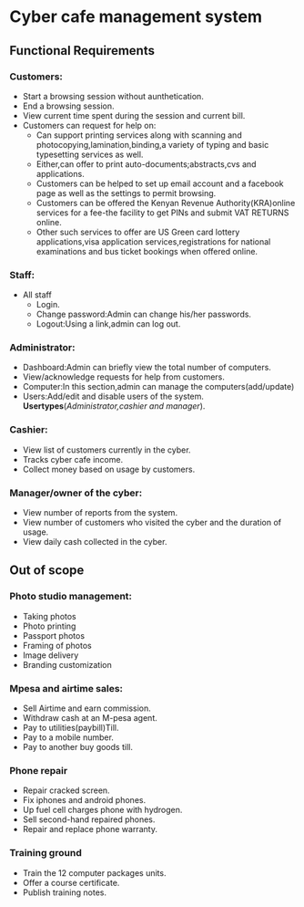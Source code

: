 # Cyber cafe management system
## Functional Requirements
### Customers:
 - Start a browsing session without aunthetication.
 - End a browsing session.
 - View current time spent during the session and current bill.
 - Customers can request for help on:
   * Can support printing services along with scanning and         photocopying,lamination,binding,a variety of typing and basic typesetting services as well.
   * Either,can offer to print auto-documents;abstracts,cvs and applications.
   * Customers can be helped to set up email account and a facebook page as well as the settings to permit browsing.
   * Customers can be offered the Kenyan Revenue Authority(KRA)online services for a fee-the facility to get PINs and submit VAT RETURNS online.
   * Other such services to offer are US Green card lottery applications,visa application services,registrations for national examinations and bus ticket bookings when offered online.
 ### Staff:
 * All staff
    * Login.
    * Change password:Admin can change his/her passwords.
    * Logout:Using a link,admin can log out.
 ### Administrator:
* Dashboard:Admin can briefly view the total number of computers.
* View/acknowledge requests for help from customers.
* Computer:In this section,admin can manage the computers(add/update)
* Users:Add/edit and disable users of the system.
**Usertypes**(*Administrator,cashier and manager*).
### Cashier:
* View list of customers currently in the cyber.
* Tracks cyber cafe income.
* Collect money based on usage by customers.
### Manager/owner of the cyber:
* View number of reports from the system.
* View number of customers who visited the cyber and the duration of usage.
* View daily cash collected in the cyber.
## Out of scope
### Photo studio management:
* Taking photos
* Photo printing
* Passport photos
* Framing of photos
* Image delivery
* Branding customization
### Mpesa and airtime sales:
* Sell Airtime and earn commission. 
* Withdraw cash at an M-pesa agent.
* Pay to utilities(paybill)Till.
* Pay to a mobile number.
* Pay to another buy goods till.
### Phone repair
* Repair cracked screen.
* Fix iphones and android phones.
* Up fuel cell charges phone with hydrogen.
* Sell second-hand repaired phones.
* Repair and replace phone warranty.
### Training ground 
* Train the 12 computer packages units.
* Offer a course certificate.
* Publish training notes.